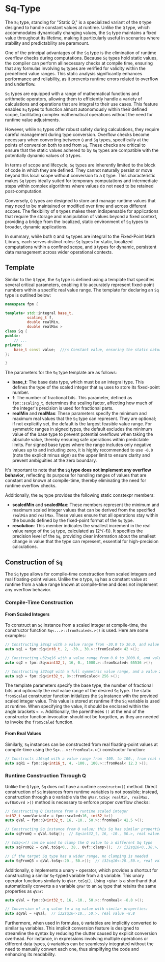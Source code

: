 # Sq-Type

The `Sq` type, standing for "Static Q," is a specialized variant of the `Q` type designed to handle constant values at runtime. Unlike the `Q` type, which accommodates dynamically changing values, the `Sq` type maintains a fixed value throughout its lifetime, making it particularly useful in scenarios where stability and predictability are paramount.

One of the principal advantages of the `Sq` type is the elimination of runtime overflow checks during computations. Because `Sq` types hold static values, the compiler can perform all necessary checks at compile time, ensuring that any formulas involving `Sq` types are verified for validity within the predefined value ranges. This static analysis significantly enhances performance and reliability, as it prevents runtime errors related to overflow and underflow.

`Sq` types are equipped with a range of mathematical functions and arithmetic operators, allowing them to efficiently handle a variety of calculations and operations that are integral to their use cases. This feature enables `Sq` types to function almost autonomously within their defined scope, facilitating complex mathematical operations without the need for runtime value adjustments.

However, while `Sq` types offer robust safety during calculations, they require careful management during type conversion. Overflow checks become necessary when converting between `Q` and `Sq` types, specifically at the points of conversion both to and from `Sq`. These checks are critical to ensure that the static values adhered to by `Sq` types are compatible with the potentially dynamic values of `Q` types.

In terms of scope and lifecycle, `Sq` types are inherently limited to the block of code in which they are defined. They cannot naturally persist or move beyond this local scope without conversion to a `Q` type. This characteristic makes `Sq` types ideally suited for temporary computations and intermediate steps within complex algorithms where values do not need to be retained post-computation.

Conversely, `Q` types are designed to store and manage runtime values that may need to be maintained or modified over time and across different scopes. The flexibility of `Q` types makes them indispensable for applications that require the storage and manipulation of values beyond a fixed context, providing a bridge from the localized, static environment of `Sq` types to broader, dynamic applications.

In summary, while both `Q` and `Sq` types are integral to the Fixed-Point Math Library, each serves distinct roles: `Sq` types for static, localized computations within a confined scope, and `Q` types for dynamic, persistent data management across wider operational contexts.

## Template

Similar to the `Q` type, the `Sq` type is defined using a template that specifies several critical parameters, enabling it to accurately represent fixed-point numbers within a specific real value range. The template for declaring an `Sq` type is outlined below:

```cpp
namespace fpm {

template< std::integral base_t,
          scaling_t f,
          double realMin,
          double realMax >
class Sq {
public:
    // ...
private:
    base_t const value;  ///< Constant value, ensuring the static nature of Sq
};

}
```

The parameters for the `Sq` type template are as follows:

- **base_t**: The base data type, which must be an integral type. This defines the type of the scaled integer that `Sq` uses to store its fixed-point number.
- **f**: The number of fractional bits. This parameter, defined as `fpm::scaling_t`, determines the scaling factor, affecting how much of the integer's precision is used for fractional parts.
- **realMin** and **realMax**: These parameters specify the minimum and maximum real values that the `Sq` type can represent. They are optional; if not explicitly set, the default is the largest feasible value range. For symmetric ranges in signed types, the default excludes the minimum value of the base type to prevent potential overflows when taking the absolute value, thereby ensuring safe operations within predictable limits. For signed base types where the range includes only negative values up to and including zero, it is highly recommended to use `-0.0` (note the explicit minus sign) as the upper limit to ensure clarity and prevent ambiguities at the zero boundary.

It's important to note that **the `Sq` type does not implement any overflow behavior**, reflecting its purpose for handling ranges of values that are constant and known at compile-time, thereby eliminating the need for runtime overflow checks.

Additionally, the `Sq` type provides the following static constexpr members:

- **scaledMin** and **scaledMax**: These members represent the minimum and maximum scaled integer values that can be derived from the specified `realMin` and `realMax`. These values ensure that all operations stay within the bounds defined by the fixed-point format of the `Sq` type.
- **resolution**: This member indicates the smallest increment in the real value range of the `Sq` type, calculated as \(2^{-f}\). It specifies the precision level of the `Sq`, providing clear information about the smallest change in value that the type can represent, essential for high-precision calculations.

## Construction of `Sq`

The `Sq` type allows for compile-time construction from scaled integers and real floating-point values. Unlike the `Q` type, `Sq` has a constant value at runtime from a value range known at compile-time and does not implement any overflow behavior.

### Compile-Time Construction

#### From Scaled Integers

To construct an `Sq` instance from a scaled integer at compile-time, the constructor function `Sq<...>::fromScaled<.>()` is used. Here are some examples:

```cpp
// Constructing i8sq2 with a value range from -30.0 to 30.0, and value 42
auto sq1 = fpm::Sq<int8_t, 2, -30., 30.>::fromScaled< 42 >();

// Constructing u32sq16 with a value range from 0.0 to 1000.0, and value 65536
auto sq2 = fpm::Sq<uint32_t, 16, 0., 1000.>::fromScaled< 65536 >();

// Constructing i32sq8 with a full symmetric value range, and a value 256
auto sq3 = fpm::Sq<int32_t, 8>::fromScaled< 256 >();
```

The template parameters specify the base type, the number of fractional bits and optionally the real value range of the desired `Sq` type. The static `fromScaled` constructor function initializes the `Sq` instance with the provided scaled integer value. This value is stored at runtime if the `Sq` variable is used at runtime. When specifying the value, it should be enclosed within the angle brackets `< >`. Additionally, the parentheses `()` at the end of the constructor function invocation should not be forgotten, as they are needed to invoke the `fromScaled` function.

#### From Real Values

Similarly, `Sq` instances can be constructed from real floating-point values at compile-time using the `Sq<...>::fromReal<.>()` constructor function:

```cpp
// Constructs i16sq4 with a value range from -100. to 100., from real value 12.3
auto sqR1 = fpm::Sq<int16_t, 4, -100., 100.>::fromReal< 12.3 >();
```

### Runtime Construction Through Q

Unlike the `Q` type, `Sq` does not have a runtime `construct<>()` method. Direct construction of `Sq` instances from runtime variables is not possible; instead, construction through a `Q` variable via the `qVar.toSq< realMin, realMax, ovfBxOvrd >()` method is necessary to enforce proper overflow checks:

```cpp
// Constructing Q instance from a runtime scaled integer
int32_t someVariable = fpm::scaled<16, int32_t>()
auto qVal = fpm::Q<int32_t, 16, -10., 50.>::fromReal< 42.5 >();

// Constructing Sq instance from Q value; this Sq has similar properties than Q
auto sqFromQ = qVal.toSq();  // Sq<int32_t, 16, -10., 50.>, real value: 42.5

// toSq<>() can be used to clamp the Q value to a different Sq type
auto sqFromQ2 = qVal.toSq<0., 38., Ovf::clamp>();  // i32sq16<0.,38.>, v: 38|real

// if the target Sq type has a wider range, no clamping is needed
auto SqFromQ3 = qVal.toSq<-20., 50.>();  // i32sq16<-20.,50.>, real value: 42.5
```

Additionally, `Q` implements a unary `+` operator, which provides a shortcut for constructing a similar `Sq`-typed variable from a `Q` variable. This unary operator functions similarly to `qVar.toSq()`. Using `+qVar` is a shorthand that automatically converts a `Q` variable `qVar` to an `Sq` type that retains the same properties as `qVar`:

```cpp
auto qVal = fpm::Q<int32_t, 16, -10., 50.>::fromReal< -8.8 >();

// Conversion of a q value to a sq value with similar properties:
auto sqVal = +qVal;  // i32sq16<-10., 50.>, real value -8.8
```

Furthermore, when used in formulas, `Q` variables are implicitly converted to similar `Sq` variables. This implicit conversion feature is designed to streamline the syntax by reducing the clutter caused by explicit conversion overhead. For instance, in expressions involving multiple operations or different data types, `Q` variables can be seamlessly integrated without the need to manually convert each one, thus simplifying the code and enhancing its readability.

